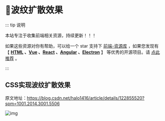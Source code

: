 # 🍁波纹扩散效果

::: tip 说明

本站专注于收集前端相关资源，持续更新！！！

如果这些资源对你有帮助，可以给一个 star 支持下 [前端-资源库](https://github.com/huangpw/document-frontend-vitepress) ，如果您发现有 【 **[HTML](/html) 、[Vue](/vue) 、[React](/react) 、[Angular](/angular) 、[Electron](/electron)** 】 等优秀的开源项目。请 [点此推荐](https://github.com/huangpw/document-frontend-vitepress/issues/new) 。

:::



## CSS实现波纹扩散效果

原文地址：https://blog.csdn.net/halo1416/article/details/122855520?spm=1001.2014.3001.5506

![img](/images/html/css/code/ripple/10001.gif)


